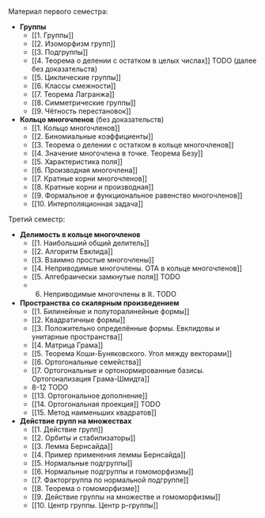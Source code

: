 Материал первого семестра:
- **Группы**
	- [[1. Группы]]
	- [[2. Изоморфизм групп]]
	- [[3. Подгруппы]]
	- [[4. Теорема о делении с остатком в целых числах]] TODO (далее без доказательств)
	- [[5. Циклические группы]]
	- [[6. Классы смежности]]
	- [[7. Теорема Лагранжа]]
	- [[8. Симметрические группы]]
	- [[9. Чётность перестановок]]
- **Кольцо многочленов** (без доказательств)
	- [[1. Кольцо многочленов]]
	- [[2. Биномиальные коэффициенты]]
	- [[3. Теорема о делении с остатком в кольце многочленов]]
	- [[4. Значение многочлена в точке. Теорема Безу]]
	- [[5. Характеристика поля]]
	- [[6. Производная многочлена]]
	- [[7. Кратные корни многочленов]]
	- [[8. Кратные корни и производная]]
	- [[9. Формальное и функциональное равенство многочленов]]
	- [[10. Интерполяционная задача]]

Третий семестр:
- **Делимость в кольце многочленов**
	- [[1. Наибольший общий делитель]]
	- [[2. Алгоритм Евклида]]
	- [[3. Взаимно простые многочлены]]
	- [[4. Неприводимые многочлены. ОТА в кольце многочленов]]
	- [[5. Алгебраически замкнутые поля]] TODO
	- 6. Неприводимые многочлены в $\mathbb{R}$. TODO
- **Пространства со скалярным произведением**
	- [[1. Билинейные и полуторалинейные формы]]
	- [[2. Квадратичные формы]]
	- [[3. Положительно определённые формы. Евклидовы и унитарные пространства]]
	- [[4. Матрица Грама]]
	- [[5. Теорема Коши-Буняковского. Угол между векторами]]
	- [[6. Ортогональные семейства]]
	- [[7. Ортогональные и ортонормированные базисы. Ортогонализация Грама-Шмидта]]
	- 8-12 TODO
	- [[13. Ортогональное дополнение]]
	- [[14. Ортогональная проекция]] TODO
	- [[15. Метод наименьших квадратов]]
- **Действие групп на множествах**
	- [[1. Действие групп]]
	- [[2. Орбиты и стабилизаторы]]
	- [[3. Лемма Бернсайда]]
	- [[4. Пример применения леммы Бернсайда]]
	- [[5. Нормальные подгруппы]]
	- [[6. Нормальные подгруппы и гомоморфизмы]]
	- [[7. Факторгруппа по нормальной подгруппе]]
	- [[8. Теорема о гомоморфизме]]
	- [[9. Действие группы на множестве и гомоморфизмы]]
	- [[10. Центр группы. Центр p-группы]]
